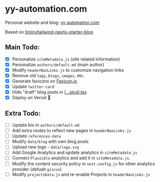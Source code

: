 # yy-automation.com

Personal website and blog: [yy-automation.com](https://yy-automation.com)

Based on [timlrx/tailwind-nextjs-starter-blog](https://github.com/timlrx/tailwind-nextjs-starter-blog/tree/master)

## Main Todo: 
- [x] Personalize `siteMetadata.js` (site related information)
- [x] Personalize `authors/default.md` (main author)
- [x] Modify `headerNavLinks.js` to customize navigation links
- [x] Remove old `tags`, `blogs`, `images`, etc.
- [x] Generate favicons on [Favicon.io](https://favicon.io/favicon-converter/)
- [x] Update `twitter-card`
- [x] Hide "draft" blog posts in [[...slug].tsx](./pages/blog/%5B...slug%5D.tsx)
- [x] Deploy on Vercel 🚀

## Extra Todo:
- [ ] Update bio in `authors/default.md`
- [ ] Add extra routes to reflect new pages in `headerNavLinks.js`
- [ ] Update `references-data`
- [ ] Modify `data/blog` with own blog posts
- [ ] Upload new logo - `data/logo.svg`
- [ ] Add Google Analytics and update analytics in `siteMetadata.js`
- [ ] Connect `Plausible` analytics and add it in `siteMetadata.js`.
- [ ] Modify the content security policy in `next.config.js` for other analytics provider (defualt `giscus`)
- [ ] Modify `projectsData.js` and re-enable Projects in `headerNavLinks.js`
